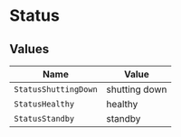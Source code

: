 # Status


## Values

| Name                 | Value                |
| -------------------- | -------------------- |
| `StatusShuttingDown` | shutting down        |
| `StatusHealthy`      | healthy              |
| `StatusStandby`      | standby              |